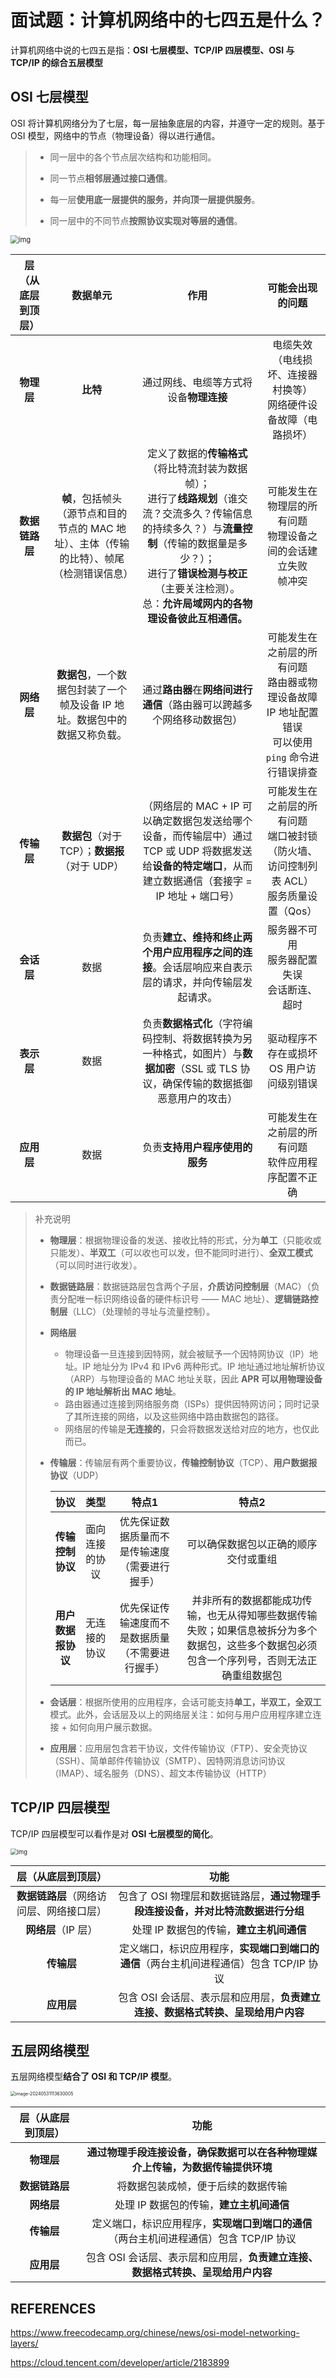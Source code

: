 # 面试题：计算机网络中的七四五是什么？

计算机网络中说的七四五是指：**OSI 七层模型、TCP/IP 四层模型、OSI 与 TCP/IP 的综合五层模型**

## OSI 七层模型

OSI 将计算机网络分为了七层，每一层抽象底层的内容，并遵守一定的规则。基于 OSI 模型，网络中的节点（物理设备）得以进行通信。

> - 同一层中的各个节点层次结构和功能相同。
> - 同一节点**相邻层通过接口通信**。
>
> - 每一层**使用底一层提供的服务，并向顶一层提供服务**。
> - 同一层中的不同节点**按照协议实现对等层的通信**。

<img src="https://cdn.jsdelivr.net/gh/Nasir1423/blog-img@main/12450251a3d61033e5a4bbdecebbf374_1440w.webp" alt="img" style="zoom: 80%;" />

| 层（从底层到顶层） |                           数据单元                           |                             作用                             |                       可能会出现的问题                       |
| :----------------: | :----------------------------------------------------------: | :----------------------------------------------------------: | :----------------------------------------------------------: |
|     **物理层**     |                           **比特**                           |            通过网线、电缆等方式将设备**物理连接**            | 电缆失效（电线损坏、连接器村换等）<br />网络硬件设备故障（电路损坏） |
|   **数据链路层**   | **帧**，包括帧头（源节点和目的节点的 MAC 地址）、主体（传输的比特）、帧尾（检测错误信息） | 定义了数据的**传输格式**（将比特流封装为数据帧）；<br />进行了**线路规划**（谁交流？交流多久？传输信息的持续多久？）与**流量控制**（传输的数据量是多少？）；<br />进行了**错误检测与校正**（主要关注检测）。<br />总：**允许局域网内的各物理设备彼此互相通信。** | 可能发生在物理层的所有问题<br />物理设备之间的会话建立失败<br />帧冲突 |
|     **网络层**     | **数据包**，一个数据包封装了一个帧及设备 IP 地址。数据包中的数据又称负载。 | 通过**路由器**在**网络间进行通信**（路由器可以跨越多个网络移动数据包） | 可能发生在之前层的所有问题<br />路由器或物理设备故障<br />IP 地址配置错误<br />可以使用 `ping` 命令进行错误排查 |
|     **传输层**     |        **数据包**（对于 TCP）；**数据报**（对于 UDP）        | （网络层的 MAC + IP 可以确定数据包发送给哪个设备，而传输层中）通过 TCP 或 UDP 将数据发送给**设备的特定端口**，从而建立数据通信（套接字 = IP 地址 + 端口号） | 可能发生在之前层的所有问题<br />端口被封锁（防火墙、访问控制列表 ACL）<br />服务质量设置（Qos） |
|     **会话层**     |                             数据                             | 负责**建立、维持和终止两个用户应用程序之间的连接**。会话层响应来自表示层的请求，并向传输层发起请求。 |     服务器不可用<br />服务器配置失误<br />会话断连、超时     |
|     **表示层**     |                             数据                             | 负责**数据格式化**（字符编码控制、将数据转换为另一种格式，如图片）与**数据加密**（SSL 或 TLS 协议，确保传输的数据抵御恶意用户的攻击） |        驱动程序不存在或损坏<br />OS 用户访问级别错误         |
|     **应用层**     |                             数据                             |                负责**支持用户程序使用的服务**                |    可能发生在之前层的所有问题<br />软件应用程序配置不正确    |

> 补充说明
>
> - **物理层**：根据物理设备的发送、接收比特的形式，分为**单工**（只能收或只能发）、**半双工**（可以收也可以发，但不能同时进行）、**全双工模式**（可以同时进行收发）。
>
> - **数据链路层**：数据链路层包含两个子层，**介质访问控制层**（MAC）（负责分配唯一标识网络设备的硬件标识号 —— MAC 地址）、**逻辑链路控制层**（LLC）（处理帧的寻址与流量控制）。
>
> - **网络层**
>
>   - 物理设备一旦连接到因特网，就会被赋予一个因特网协议（IP）地址。IP 地址分为 IPv4 和 IPv6 两种形式。IP 地址通过地址解析协议（ARP）与物理设备的 MAC 地址关联，因此 **APR 可以用物理设备的 IP 地址解析出 MAC 地址**。
>   - 路由器通过连接到网络服务商（ISPs）提供因特网访问；同时记录了其所连接的网络，以及这些网络中路由数据包的路径。
>   - 网络层的传输是**无连接的**，只会将数据发送给对应的地方，也仅此而已。
>
> - **传输层**：传输层有两个重要协议，**传输控制协议**（TCP）、**用户数据报协议**（UDP）
>
>   |        协议        |      类型      |                      特点1                       |                            特点2                             |
>   | :----------------: | :------------: | :----------------------------------------------: | :----------------------------------------------------------: |
>   |  **传输控制协议**  | 面向连接的协议 |  优先保证数据质量而不是传输速度（需要进行握手）  |             可以确保数据包以正确的顺序交付或重组             |
>   | **用户数据报协议** |  无连接的协议  | 优先保证传输速度而不是数据质量（不需要进行握手） | 并非所有的数据都能成功传输，也无从得知哪些数据传输失败；如果信息被拆分为多个数据包，这些多个数据包必须包含一个序列号，否则无法正确重组数据包 |
>
> - **会话层**：根据所使用的应用程序，会话可能支持**单工，半双工，全双工**模式。此外，会话层及以上的网络层关注：如何与用户应用程序建立连接 + 如何向用户展示数据。
>
> - **应用层**：应用层包含若干协议，文件传输协议（FTP）、安全壳协议（SSH）、简单邮件传输协议（SMTP）、因特网消息访问协议（IMAP）、域名服务（DNS）、超文本传输协议（HTTP）

## TCP/IP 四层模型

TCP/IP 四层模型可以看作是对 **OSI 七层模型的简化**。

<img src="https://cdn.jsdelivr.net/gh/Nasir1423/blog-img@main/20ae0c30960b9300e222aab47a6bb7a9.jpg" alt="img" style="zoom: 67%;" />

|            层（从底层到顶层）            |                             功能                             |
| :--------------------------------------: | :----------------------------------------------------------: |
| **数据链路层**（网络访问层、网络接口层） | 包含了 OSI 物理层和数据链路层，**通过物理手段连接设备，并对比特流数据进行分组** |
|           **网络层**（IP 层）            |           处理 IP 数据包的传输，**建立主机间通信**           |
|                **传输层**                | 定义端口，标识应用程序，**实现端口到端口的通信**（两台主机间进程通信）包含 TCP/IP 协议 |
|                **应用层**                | 包含 OSI 会话层、表示层和应用层，**负责建立连接、数据格式转换、呈现给用户内容** |

## 五层网络模型

五层网络模型**结合了 OSI 和 TCP/IP 模型**。

<img src="https://cdn.jsdelivr.net/gh/Nasir1423/blog-img@main/image-20240531113630005.png" alt="image-20240531113630005" style="zoom:50%;" />

| 层（从底层到顶层） |                             功能                             |
| :----------------: | :----------------------------------------------------------: |
|     **物理层**     | **通过物理手段连接设备，确保数据可以在各种物理媒介上传输，为数据传输提供环境** |
|   **数据链路层**   |              将数据包装成帧，便于后续的数据传输              |
|     **网络层**     |           处理 IP 数据包的传输，**建立主机间通信**           |
|     **传输层**     | 定义端口，标识应用程序，**实现端口到端口的通信**（两台主机间进程通信）包含 TCP/IP 协议 |
|     **应用层**     | 包含 OSI 会话层、表示层和应用层，**负责建立连接、数据格式转换、呈现给用户内容** |

## REFERENCES

https://www.freecodecamp.org/chinese/news/osi-model-networking-layers/

https://cloud.tencent.com/developer/article/2183899